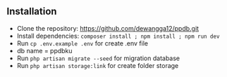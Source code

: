 ## Installation

* Clone the repository: https://github.com/dewangga12/ppdb.git
* Install dependencies: `composer install ; npm install ; npm run dev`
* Run `cp .env.example .env` for create .env file
* db name = ppdbku
* Run `php artisan migrate --seed` for migration database
* Run `php artisan storage:link` for create folder storage

